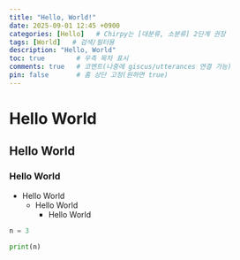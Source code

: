 ```yaml
---
title: "Hello, World!"
date: 2025-09-01 12:45 +0900
categories: [Hello]   # Chirpy는 [대분류, 소분류] 2단계 권장
tags: [World]   # 검색/필터용
description: "Hello, World"
toc: true        # 우측 목차 표시
comments: true   # 코멘트(나중에 giscus/utterances 연결 가능)
pin: false       # 홈 상단 고정(원하면 true)
---
```

# Hello World

## Hello World

### Hello World

- Hello World
    - Hello World
      - Hello World

```Python
n = 3

print(n)
```

